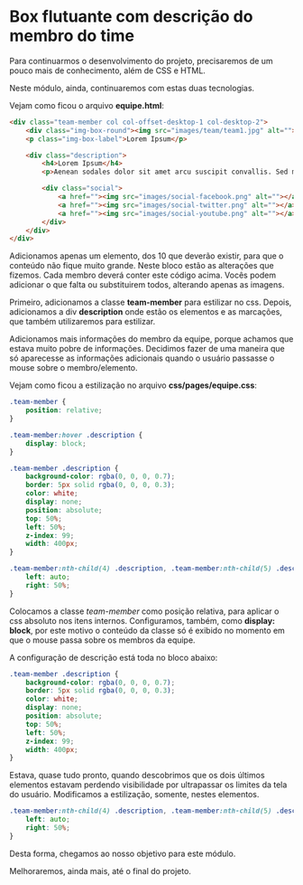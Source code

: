 # Box flutuante com descrição do membro do time

Para continuarmos o desenvolvimento do projeto, precisaremos de um pouco mais de conhecimento, além de CSS e HTML.

Neste módulo, ainda, continuaremos com estas duas tecnologias.

Vejam como ficou o arquivo **equipe.html**:

```html
<div class="team-member col col-offset-desktop-1 col-desktop-2">
    <div class="img-box-round"><img src="images/team/team1.jpg" alt=""></div>
    <p class="img-box-label">Lorem Ipsum</p>

    <div class="description">
        <h4>Lorem Ipsum</h4>
        <p>Aenean sodales dolor sit amet arcu suscipit convallis. Sed malesuada maximus finibus. Fusce ac dignissim dui. Aenean commodo, nulla vel maximus dictum</p>

        <div class="social">
            <a href=""><img src="images/social-facebook.png" alt=""></a>
            <a href=""><img src="images/social-twitter.png" alt=""></a>
            <a href=""><img src="images/social-youtube.png" alt=""></a>
        </div>
    </div>
</div>
```

Adicionamos apenas um elemento, dos 10 que deverão existir, para que o conteúdo não fique muito grande. Neste bloco estão as alterações que fizemos. Cada membro deverá conter este código acima. Vocês podem adicionar o que falta ou substituirem todos, alterando apenas as imagens.

Primeiro, adicionamos a classe **team-member** para estilizar no css. Depois, adicionamos a div **description** onde estão os elementos e as marcações, que também utilizaremos para estilizar.

Adicionamos mais informações do membro da equipe, porque achamos que estava muito pobre de informações. Decidimos fazer de uma maneira que só aparecesse as informações adicionais quando o usuário passasse o mouse sobre o membro/elemento.

Vejam como ficou a estilização no arquivo **css/pages/equipe.css**:

```css
.team-member {
    position: relative;
}

.team-member:hover .description {
    display: block;
}

.team-member .description {
    background-color: rgba(0, 0, 0, 0.7);
    border: 5px solid rgba(0, 0, 0, 0.3);
    color: white;
    display: none;
    position: absolute;
    top: 50%;
    left: 50%;
    z-index: 99;
    width: 400px;
}

.team-member:nth-child(4) .description, .team-member:nth-child(5) .description {
    left: auto;
    right: 50%;
}
```

Colocamos a classe *team-member* como posição relativa, para aplicar o css absoluto nos itens internos. Configuramos, também, como **display: block**, por este motivo o conteúdo da classe só é exibido no momento em que o mouse passa sobre os membros da equipe.

A configuração de descrição está toda no bloco abaixo:

```css
.team-member .description {
    background-color: rgba(0, 0, 0, 0.7);
    border: 5px solid rgba(0, 0, 0, 0.3);
    color: white;
    display: none;
    position: absolute;
    top: 50%;
    left: 50%;
    z-index: 99;
    width: 400px;
}
```

Estava, quase tudo pronto, quando descobrimos que os dois últimos elementos estavam perdendo visibilidade por ultrapassar os limites da tela do usuário. Modificamos a estilização, somente, nestes elementos.

```css
.team-member:nth-child(4) .description, .team-member:nth-child(5) .description {
    left: auto;
    right: 50%;
}
```

Desta forma, chegamos ao nosso objetivo para este módulo.

Melhoraremos, ainda mais, até o final do projeto.